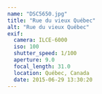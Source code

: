```yaml
---
name: "DSC5650.jpg"
title: "Rue du vieux Québec"
alt: "Rue du vieux Québec"
exif:
  camera: ILCE-6000
  iso: 100
  shutter_speed: 1/100
  aperture: 9.0
  focal_length: 31.0
  location: Québec, Canada
  date: 2015-06-29 13:30:20
---
```

